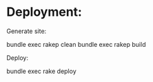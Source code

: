# Deployment:

Generate site:

  bundle exec rakep clean
  bundle exec rakep build

Deploy:

  bundle exec rake deploy
